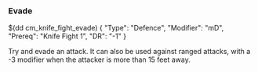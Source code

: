 ### Evade

$(dd cm_knife_fight_evade)
{ "Type": "Defence",
	"Modifier": "mD",
	"Prereq": "Knife Fight 1",
	"DR": "-1"
}

Try and evade an attack.
It can also be used against ranged attacks, with a
-3 modifier when the attacker is more than 15 feet away.

